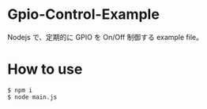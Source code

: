 # Gpio-Control-Example

Nodejs で、定期的に GPIO を On/Off 制御する example file。

# How to use

```
$ npm i
$ node main.js
```
